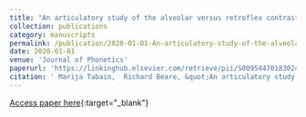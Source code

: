 ```yaml
---
title: "An articulatory study of the alveolar versus retroflex contrast in pre- and post-stress position in Arrernte"
collection: publications
category: manuscripts
permalink: /publication/2020-01-01-An-articulatory-study-of-the-alveolar-versus-retroflex-contrast-in-pre-and-post-stress-position-in-Arrernte
date: 2020-01-01
venue: 'Journal of Phonetics'
paperurl: 'https://linkinghub.elsevier.com/retrieve/pii/S0095447018302481'
citation: ' Marija Tabain,  Richard Beare, &quot;An articulatory study of the alveolar versus retroflex contrast in pre- and post-stress position in Arrernte.&quot; Journal of Phonetics, 2020.'
---
```

[Access paper here](https://linkinghub.elsevier.com/retrieve/pii/S0095447018302481){:target="_blank"}
